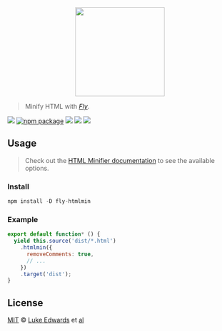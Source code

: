<div align="center">
  <a href="http://github.com/flyjs/fly">
    <img width=200px  src="https://cloud.githubusercontent.com/assets/8317250/8733685/0be81080-2c40-11e5-98d2-c634f076ccd7.png">
  </a>
</div>

> Minify HTML with _[Fly][fly]_.

[![][fly-badge]][fly]
[![npm package][npm-ver-link]][releases]
[![][dl-badge]][npm-pkg-link]
[![][travis-badge]][travis-link]
[![][mit-badge]][mit]

## Usage
> Check out the [HTML Minifier documentation](https://github.com/kangax/html-minifier#options-quick-reference) to see the available options.

### Install

```a
npm install -D fly-htmlmin
```

### Example

```js
export default function* () {
  yield this.source('dist/*.html')
    .htmlmin({
      removeComments: true,
      // ...
    })
    .target('dist');
}
```

## License

[MIT][mit] © [Luke Edwards][author] et [al][contributors]


[mit]:          http://opensource.org/licenses/MIT
[author]:       https://lukeed.com
[contributors]: https://github.com/lukeed/fly-htmlmin/graphs/contributors
[releases]:     https://github.com/lukeed/fly-htmlmin/releases
[fly]:          https://www.github.com/flyjs/fly
[fly-badge]:    https://img.shields.io/badge/fly-JS-05B3E1.svg?style=flat-square
[mit-badge]:    https://img.shields.io/badge/license-MIT-444444.svg?style=flat-square
[npm-pkg-link]: https://www.npmjs.org/package/fly-htmlmin
[npm-ver-link]: https://img.shields.io/npm/v/fly-htmlmin.svg?style=flat-square
[dl-badge]:     http://img.shields.io/npm/dm/fly-htmlmin.svg?style=flat-square
[travis-link]:  https://travis-ci.org/lukeed/fly-htmlmin
[travis-badge]: http://img.shields.io/travis/lukeed/fly-htmlmin.svg?style=flat-square
